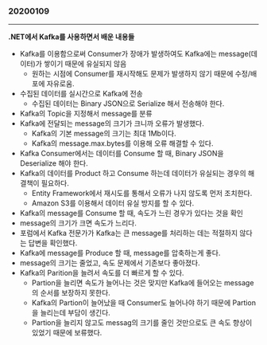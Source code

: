 ### 20200109
---

**.NET에서 Kafka를 사용하면서 배운 내용들**

- Kafka를 이용함으로써 Consumer가 장애가 발생하여도 Kafka에는 message(데이터)가 쌓이기 때문에 유실되지 않음
  - 원하는 시점에 Consumer를 재시작해도 문제가 발생하지 않기 때문에 수정/배포에 자유로움.
- 수집된 데이터를 실시간으로 Kafka에 전송
  - 수집된 데이터는 Binary JSON으로 Serialize 해서 전송해야 한다. 
- Kafka의 Topic을 지정해서 message를 분류
- Kafka에 전달되는 message의 크기가 크니까 오류가 발생했다.
  - Kafka의 기본 message의 크기는 최대 1Mb이다.
  - Kafka의 message.max.bytes를 이용해 오류 해결할 수 있다.
-	Kafka Consumer에서는 데이터를 Consume 할 때, Binary JSON을 Deserialize 해야 한다.
- Kafka의 데이터를 Product 하고 Consume 하는데 데이터가 유실되는 경우의 해결책이 필요하다.
  - Entity Framework에서 재시도를 통해서 오류가 나지 않도록 먼저 조치한다.
  - Amazon S3를 이용해서 데이터 유실 방지를 할 수 있다.
-	Kafka의 message를 Consume 할 때, 속도가 느린 경우가 있다는 것을 확인
  - message의 크기가 크면 속도가 느리다.
  - 포럼에서 Kafka 전문가가 Kafka는 큰 message를 처리하는 데는 적절하지 않다는 답변을 확인했다.
  - Kafka에 message를 Produce 할 때, message를 압축하는게 좋다.
  - message의 크기는 줄었고, 속도 문제에서 기존보다 좋아졌다.
- Kafka의 Parition을 늘려서 속도를 더 빠르게 할 수 있다.
  - Partion을 늘리면 속도가 늘어나는 것은 맞지만 Kafka에 들어오는 message의 순서를 보장하지 못한다.
  - Kafka의 Partion이 늘어났을 때 Consumer도 늘어나야 하기 때문에 Partion을 늘리는데 부담이 생긴다.
  - Partion을 늘리지 않고도 messag의 크기를 줄인 것만으로도 큰 속도 향상이 있었기 때문에 보류했다.
